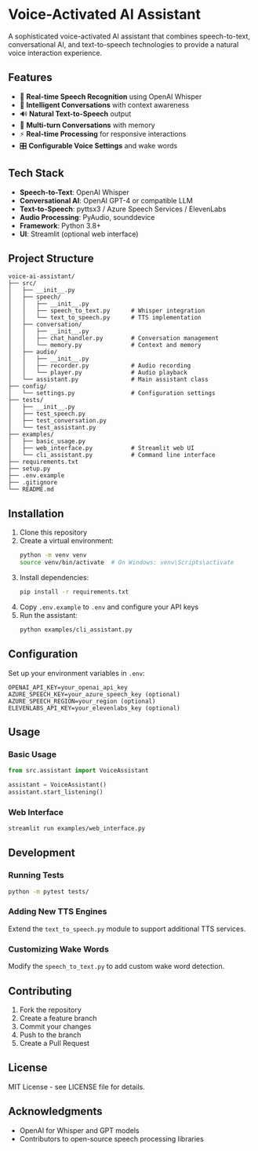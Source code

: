# Voice-Activated AI Assistant

A sophisticated voice-activated AI assistant that combines speech-to-text, conversational AI, and text-to-speech technologies to provide a natural voice interaction experience.

## Features

- 🎤 **Real-time Speech Recognition** using OpenAI Whisper
- 🧠 **Intelligent Conversations** with context awareness
- 🔊 **Natural Text-to-Speech** output
- 💬 **Multi-turn Conversations** with memory
- ⚡ **Real-time Processing** for responsive interactions
- 🎛️ **Configurable Voice Settings** and wake words

## Tech Stack

- **Speech-to-Text**: OpenAI Whisper
- **Conversational AI**: OpenAI GPT-4 or compatible LLM
- **Text-to-Speech**: pyttsx3 / Azure Speech Services / ElevenLabs
- **Audio Processing**: PyAudio, sounddevice
- **Framework**: Python 3.8+
- **UI**: Streamlit (optional web interface)

## Project Structure

```
voice-ai-assistant/
├── src/
│   ├── __init__.py
│   ├── speech/
│   │   ├── __init__.py
│   │   ├── speech_to_text.py      # Whisper integration
│   │   └── text_to_speech.py      # TTS implementation
│   ├── conversation/
│   │   ├── __init__.py
│   │   ├── chat_handler.py        # Conversation management
│   │   └── memory.py              # Context and memory
│   ├── audio/
│   │   ├── __init__.py
│   │   ├── recorder.py            # Audio recording
│   │   └── player.py              # Audio playback
│   └── assistant.py               # Main assistant class
├── config/
│   └── settings.py                # Configuration settings
├── tests/
│   ├── __init__.py
│   ├── test_speech.py
│   ├── test_conversation.py
│   └── test_assistant.py
├── examples/
│   ├── basic_usage.py
│   ├── web_interface.py           # Streamlit web UI
│   └── cli_assistant.py           # Command line interface
├── requirements.txt
├── setup.py
├── .env.example
├── .gitignore
└── README.md
```

## Installation

1. Clone this repository
2. Create a virtual environment:
   ```bash
   python -m venv venv
   source venv/bin/activate  # On Windows: venv\Scripts\activate
   ```
3. Install dependencies:
   ```bash
   pip install -r requirements.txt
   ```
4. Copy `.env.example` to `.env` and configure your API keys
5. Run the assistant:
   ```bash
   python examples/cli_assistant.py
   ```

## Configuration

Set up your environment variables in `.env`:
```
OPENAI_API_KEY=your_openai_api_key
AZURE_SPEECH_KEY=your_azure_speech_key (optional)
AZURE_SPEECH_REGION=your_region (optional)
ELEVENLABS_API_KEY=your_elevenlabs_key (optional)
```

## Usage

### Basic Usage
```python
from src.assistant import VoiceAssistant

assistant = VoiceAssistant()
assistant.start_listening()
```

### Web Interface
```bash
streamlit run examples/web_interface.py
```

## Development

### Running Tests
```bash
python -m pytest tests/
```

### Adding New TTS Engines
Extend the `text_to_speech.py` module to support additional TTS services.

### Customizing Wake Words
Modify the `speech_to_text.py` to add custom wake word detection.

## Contributing

1. Fork the repository
2. Create a feature branch
3. Commit your changes
4. Push to the branch
5. Create a Pull Request

## License

MIT License - see LICENSE file for details.

## Acknowledgments

- OpenAI for Whisper and GPT models
- Contributors to open-source speech processing libraries

